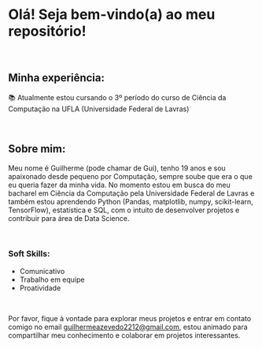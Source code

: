 # Olá! Seja bem-vindo(a) ao meu repositório!

<br>

## Minha experiência:

📚 Atualmente estou cursando o 3º período do curso de Ciência da Computação na UFLA (Universidade Federal de Lavras)

<br>

## Sobre mim:

Meu nome é Guilherme (pode chamar de Gui), tenho 19 anos e sou apaixonado desde pequeno por Computação, sempre soube que era o que eu queria fazer da minha vida. No momento estou em busca do meu bacharel em Ciência da Computação pela Universidade Federal de Lavras e também estou aprendendo Python (Pandas, matplotlib, numpy, scikit-learn, TensorFlow), estatística e SQL, com o intuito de desenvolver projetos e contribuir para área de Data Science.

<br>

### Soft Skills:

- Comunicativo
- Trabalho em equipe
- Proatividade

<br>

Por favor, fique à vontade para explorar meus projetos e entrar em contato comigo no email guilhermeazevedo2212@gmail.com, estou animado para compartilhar meu conhecimento e colaborar em projetos interessantes.
